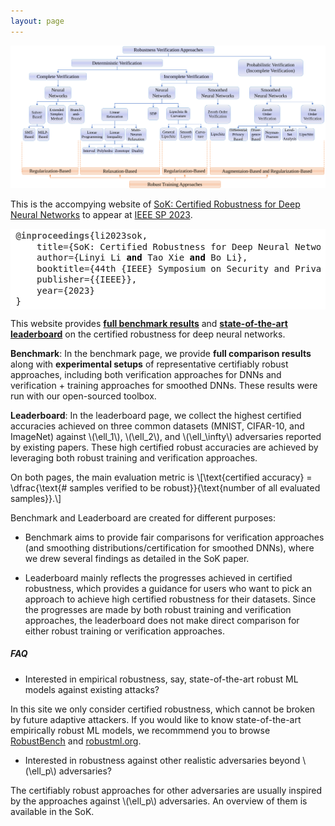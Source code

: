 ```yaml
---
layout: page
---
```


![Taxonomy of of certifiably robust approaches against \\(\ell_p\\) adversary. Full details available in SoK](/assets/taxonomy.svg)

This is the accompying website of [SoK: Certified Robustness for Deep Neural Networks](https://arxiv.org/abs/2009.04131) to appear at [IEEE SP 2023](https://www.ieee-security.org/TC/SP2023/).

<div
        style="background: #ffffff; overflow:auto;width:auto;border:solid gray;border-width:.0em .0em .0em .0em;padding:.2em .6em;">
        <pre style="margin: 0; line-height: 125%"><span style="color: #555555; font-weight: bold">@inproceedings</span>{li2023sok,
    title<span style="color: #333333">=</span>{SoK: Certified Robustness for Deep Neural Networks},
    author<span style="color: #333333">=</span>{Linyi Li <span style="color: #000000; font-weight: bold">and</span> Tao Xie <span style="color: #000000; font-weight: bold">and</span> Bo Li},
    booktitle<span style="color: #333333">=</span>{44th {IEEE} Symposium on Security and Privacy, {SP} 2023, San Francisco, CA, USA, 22-26 May 2023},
    publisher<span style="color: #333333">=</span>{{IEEE}},
    year<span style="color: #333333">=</span>{2023}
}</pre>
</div>

This website provides [**full benchmark results**](/benchmark) and [**state-of-the-art leaderboard**](/leaderboard) on the certified robustness for deep neural networks.

**Benchmark**: In the benchmark page, we provide **full comparison results** along with **experimental setups** of representative certifiably robust approaches, including both verification approaches for DNNs and verification + training approaches for smoothed DNNs.
These results were run with our open-sourced toolbox.


**Leaderboard**: In the leaderboard page, we collect the highest certified accuracies achieved on three common datasets (MNIST, CIFAR-10, and ImageNet) against \\(\ell_1\\), \\(\ell_2\\), and \\(\ell_\infty\\) adversaries reported by existing papers. These high certified robust accuracies are achieved by leveraging both robust training and verification approaches.

On both pages, the main evaluation metric is
\\\[\text{certified accuracy} = \\dfrac{\\text{\# samples verified to be robust}}{\\text{number of all evaluated samples}}.\\\]

Benchmark and Leaderboard are created for different purposes:  
- Benchmark aims to provide fair comparisons for verification approaches (and smoothing distributions/certification for smoothed DNNs), where we drew several findings as detailed in the SoK paper.

- Leaderboard mainly reflects the progresses achieved in certified robustness, which provides a guidance for users who want to pick an approach to achieve high certified robustness for their datasets. Since the progresses are made by both robust training and verification approaches, the leaderboard does not make direct comparison for either robust training or verification approaches.


##### FAQ

- Interested in empirical robustness, say, state-of-the-art robust ML models against existing attacks?

In this site we only consider certified robustness, which cannot be broken by future adaptive attackers. If you would like to know state-of-the-art empirically robust ML models, we recommmend you to browse [RobustBench](https://robustbench.github.io/) and [robustml.org](https://www.robust-ml.org/).

- Interested in robustness against other realistic adversaries beyond \\(\ell_p\\) adversaries?

The certifiably robust approaches for other adversaries are usually inspired by the approaches against \\(\ell_p\\) adversaries. An overview of them is available in the SoK.
